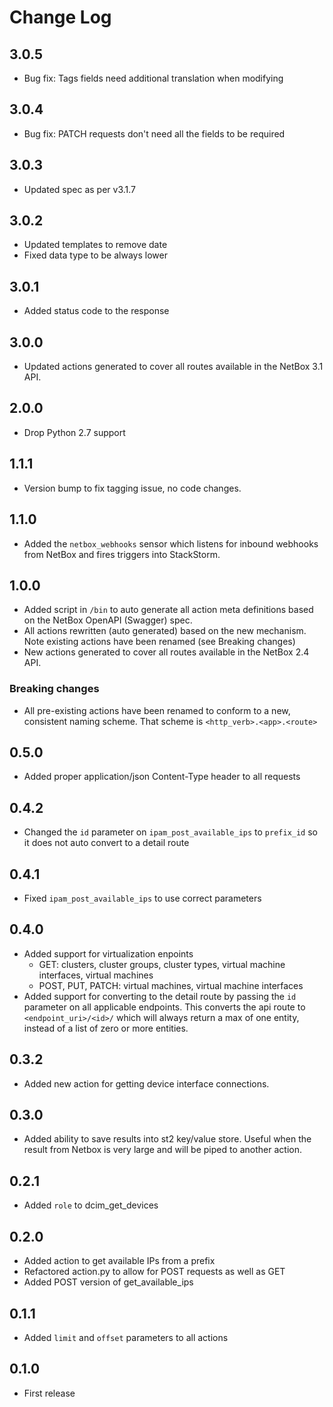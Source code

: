 # Change Log


## 3.0.5

- Bug fix: Tags fields need additional translation when modifying 


## 3.0.4

- Bug fix: PATCH requests don't need all the fields to be required 

## 3.0.3

- Updated spec as per v3.1.7

## 3.0.2

- Updated templates to remove date
- Fixed data type to be always lower

## 3.0.1

- Added status code to the response

## 3.0.0

- Updated actions generated to cover all routes available in the NetBox 3.1 API.

## 2.0.0

- Drop Python 2.7 support

## 1.1.1
- Version bump to fix tagging issue, no code changes.

## 1.1.0
- Added the `netbox_webhooks` sensor which listens for inbound webhooks from NetBox and fires triggers into StackStorm.

## 1.0.0

- Added script in `/bin` to auto generate all action meta definitions based on the NetBox OpenAPI (Swagger) spec.
- All actions rewritten (auto generated) based on the new mechanism. Note existing actions have been renamed (see Breaking changes)
- New actions generated to cover all routes available in the NetBox 2.4 API.

### Breaking changes
- All pre-existing actions have been renamed to conform to a new, consistent naming scheme. That scheme is `<http_verb>.<app>.<route>`

## 0.5.0
- Added proper application/json Content-Type header to all requests

## 0.4.2
- Changed the `id` parameter on `ipam_post_available_ips` to `prefix_id` so it does not auto convert to a detail route

## 0.4.1
- Fixed `ipam_post_available_ips` to use correct parameters

## 0.4.0
- Added support for virtualization enpoints
  - GET: clusters, cluster groups, cluster types, virtual machine interfaces, virtual machines
  - POST, PUT, PATCH: virtual machines, virtual machine interfaces
- Added support for converting to the detail route by passing the `id` parameter on all applicable endpoints. This converts the api route to `<endpoint_uri>/<id>/` which will always return a max of one entity, instead of a list of zero or more entities.

## 0.3.2
- Added new action for getting device interface connections.

## 0.3.0
- Added ability to save results into st2 key/value store. Useful when the result from Netbox is very large and will be piped to another action.

## 0.2.1
- Added `role` to dcim_get_devices

## 0.2.0
- Added action to get available IPs from a prefix
- Refactored action.py to allow for POST requests as well as GET
- Added POST version of get_available_ips

## 0.1.1
- Added `limit` and `offset` parameters to all actions

## 0.1.0
- First release

